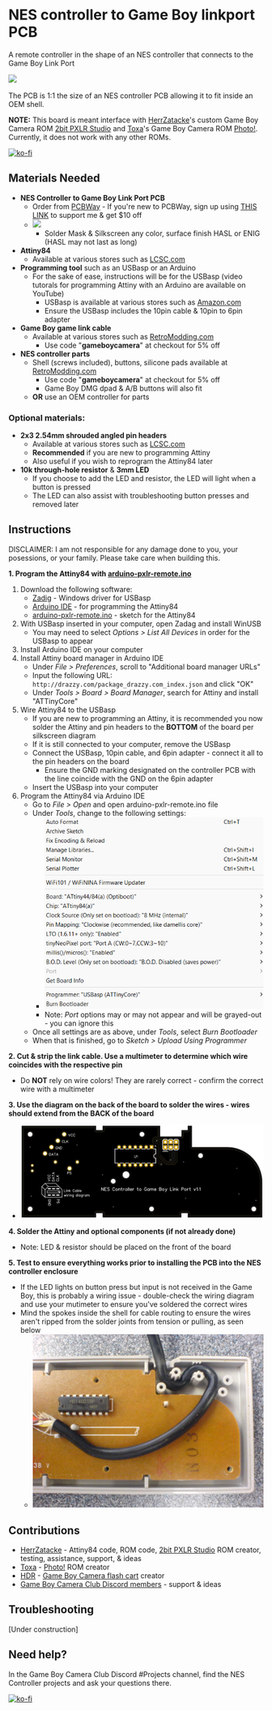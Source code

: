 # NES controller to Game Boy linkport PCB

A remote controller in the shape of an NES controller that connects to the Game Boy Link Port

![](assets/inuse.GIF)

The PCB is 1:1 the size of an NES controller PCB allowing it to fit inside an OEM shell. 

**NOTE:** This board is meant interface with [HerrZatacke](https://github.com/HerrZatacke)'s custom Game Boy Camera ROM [2bit PXLR Studio](https://github.com/HerrZatacke/2bit-pxlr-studio) and [Toxa](https://github.com/untoxa)'s Game Boy Camera ROM [Photo!](https://github.com/untoxa/gb-photo). Currently, it does not work with any other ROMs.

[![ko-fi](https://ko-fi.com/img/githubbutton_sm.svg)](https://ko-fi.com/gameboycamera)

## Materials Needed
* **NES Controller to Game Boy Link Port PCB**
  - Order from [PCBWay](https://www.pcbway.com/project/shareproject/NES_Remote_to_Link_Port_73f81b90.html) - If you're new to PCBWay, sign up using [THIS LINK](https://pcbway.com/g/ff6yBp) to support me & get $10 off
  - [![](https://www.pcbway.com/project/img/images/frompcbway-1220.png)](https://pcbway.com/g/ff6yBp)
    - Solder Mask & Silkscreen any color, surface finish HASL or ENIG (HASL may not last as long)
* **Attiny84**
  - Available at various stores such as [LCSC.com](https://lcsc.com/product-detail/Microcontroller-Units-MCUs-MPUs-SOCs_Microchip-Tech-ATTINY84A-PU_C145560.html)
* **Programming tool** such as an USBasp or an Arduino
  - For the sake of ease, instructions will be for the USBasp (video tutorals for programming Attiny with an Arduino are available on YouTube)
    - USBasp is available at various stores such as [Amazon.com](https://www.amazon.com/Geekstory-Microcontroller-Programmer-Downloader-Adapter/dp/B07NZ59VK2/ref=sr_1_4?crid=3AIOYYUPERXR6&keywords=usbasp&qid=1667392056&qu=eyJxc2MiOiIzLjIyIiwicXNhIjoiMi43OSIsInFzcCI6IjIuODMifQ%3D%3D&sprefix=usbasp%2Caps%2C120&sr=8-4)
    - Ensure the USBasp includes the 10pin cable & 10pin to 6pin adapter
* **Game Boy game link cable**
  - Available at various stores such as [RetroModding.com](https://www.retromodding.com/collections/game-boy-pocket/products/gameboy-color-pocket-game-link-cable?ref=gameboycamera)
    - Use code "**gameboycamera**" at checkout for 5% off
* **NES controller parts**
  - Shell (screws included), buttons, silicone pads available at [RetroModding.com](https://www.retromodding.com/collections/nes?ref=gameboycamera)
    - Use code "**gameboycamera**" at checkout for 5% off
    - Game Boy DMG dpad & A/B buttons will also fit
  - **OR** use an OEM controller for parts

### Optional materials:
* **2x3 2.54mm shrouded angled pin headers**
  - Available at various stores such as [LCSC.com](https://lcsc.com/product-detail/Pin-Headers_DEALON-DZ254W-22-06-69_C2935935.html)
  - **Recommended** if you are new to programming Attiny
  - Also useful if you wish to reprogram the Attiny84 later
* **10k through-hole resistor** & **3mm LED**
  - If you choose to add the LED and resistor, the LED will light when a button is pressed
  - The LED can also assist with troubleshooting button presses and removed later

## Instructions

DISCLAIMER: I am not responsible for any damage done to you, your posessions, or your family. Please take care when building this.

**1. Program the Attiny84 with [arduino-pxlr-remote.ino](sketch/arduino-pxlr-remote.ino)**
   1. Download the following software:
      - [Zadig](https://zadig.akeo.ie/) - Windows driver for USBasp
      - [Arduino IDE](https://www.arduino.cc/en/software) - for programming the Attiny84
      - [arduino-pxlr-remote.ino](sketch/arduino-pxlr-remote.ino) - sketch for the Attiny84
   2. With USBasp inserted in your computer, open Zadag and install WinUSB
      * You may need to select *Options > List All Devices* in order for the USBasp to appear
   3. Install Arduino IDE on your computer
   4. Install Attiny board manager in Arduino IDE
      - Under *File > Preferences*, scroll to "Additional board manager URLs"
      - Input the following URL: ``` http://drazzy.com/package_drazzy.com_index.json ``` and click "OK"
      - Under *Tools > Board > Board Manager*, search for Attiny and install "ATTinyCore"
   5. Wire Attiny84 to the USBasp
      - If you are new to programming an Attiny, it is recommended you now solder the Attiny and pin headers to the **BOTTOM** of the board per silkscreen diagram
      - If it is still connected to your computer, remove the USBasp
      - Connect the USBasp, 10pin cable, and 6pin adapter - connect it all to the pin headers on the board
        - Ensure the GND marking designated on the controller PCB with the line coincide with the GND on the 6pin adapter
      - Insert the USBasp into your computer
   6. Program the Attiny84 via Arduino IDE
      - Go to *File > Open* and open arduino-pxlr-remote.ino file
      - Under *Tools*, change to the following settings:
        - ![](assets/attinysettings.png)
        - Note: *Port* options may or may not appear and will be grayed-out - you can ignore this
      - Once all settings are as above, under *Tools*, select *Burn Bootloader*
      - When that is finished, go to *Sketch > Upload Using Programmer*

**2. Cut & strip the link cable. Use a multimeter to determine which wire coincides with the respective pin**
   - Do **NOT** rely on wire colors! They are rarely correct - confirm the correct wire with a multimeter

**3. Use the diagram on the back of the board to solder the wires - wires should extend from the BACK of the board**
   - ![](assets/pcbback.png)

**4. Solder the Attiny and optional components (if not already done)**
   - Note: LED & resistor should be placed on the front of the board

**5. Test to ensure everything works prior to installing the PCB into the NES controller enclosure**
   - If the LED lights on button press but input is not received in the Game Boy,  this is probably a wiring issue - double-check the wiring diagram and use your mutimeter to ensure you've soldered the correct wires 
   - Mind the spokes inside the shell for cable routing to ensure the wires aren't ripped from the solder joints from tension or pulling, as seen below
     - ![](assets/controllerwirerouting.JPG)

## Contributions
* [HerrZatacke](https://github.com/HerrZatacke) - Attiny84 code, ROM code, [2bit PXLR Studio](https://github.com/HerrZatacke/2bit-pxlr-studio) ROM creator, testing, assistance, support, & ideas
* [Toxa](https://github.com/untoxa) - [Photo!](https://github.com/untoxa/gb-photo) ROM creator
* [HDR](https://github.com/HDR) - [Game Boy Camera flash cart](https://github.com/HDR/Gameboy-Camera-Flashcart) creator
* [Game Boy Camera Club Discord members](https://discord.gg/C7WFJHG) - support & ideas

## Troubleshooting

[Under construction]

## Need help?
In the Game Boy Camera Club Discord #Projects channel, find the NES Controller projects and ask your questions there.

[![ko-fi](https://ko-fi.com/img/githubbutton_sm.svg)](https://ko-fi.com/gameboycamera)
